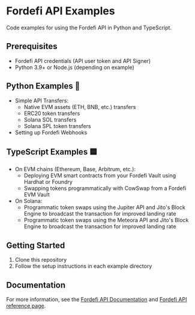 # Fordefi API Examples

Code examples for using the Fordefi API in Python and TypeScript.

## Prerequisites
- Fordefi API credentials (API user token and API Signer)
- Python 3.9+ or Node.js (depending on example)

## Python Examples 🐍
* Simple API Transfers:
  * Native EVM assets (ETH, BNB, etc.) transfers
  * ERC20 token transfers
  * Solana SOL transfers
  * Solana SPL token transfers
* Setting up Fordefi Webhooks

## TypeScript Examples 🟦
* On EVM chains (Ethereum, Base, Arbitrum, etc.):
  * Deploying EVM smart contracts from your Fordefi Vault using Hardhat or Foundry
  * Swapping tokens programmatically with CowSwap from a Fordefi EVM Vault
* On Solana:
  * Programmatic token swaps using the Jupiter API and Jito's Block Engine to broadcast the transaction for improved landing rate
  * Programmatic token swaps using the Meteora API and Jito's Block Engine to broadcast the transaction for improved landing rate

## Getting Started
1. Clone this repository
2. Follow the setup instructions in each example directory

## Documentation
For more information, see the [Fordefi API Documentation](https://docs.fordefi.com/developers/program-overview) and [Fordefi API reference page](https://docs.fordefi.com/api/openapi).
